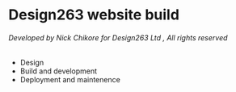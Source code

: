 # Design263 website build

###### Developed by Nick Chikore for Design263 Ltd , All rights reserved

* Design
* Build and development
* Deployment and maintenence
